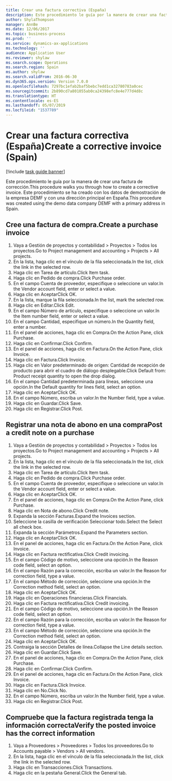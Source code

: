```yaml
---
title: Crear una factura correctiva (España)
description: Este procedimiento le guía por la manera de crear una factura de corrección.
author: ShylaThompson
manager: AnnBe
ms.date: 12/06/2017
ms.topic: business-process
ms.prod: ''
ms.service: dynamics-ax-applications
ms.technology: ''
audience: Application User
ms.reviewer: shylaw
ms.search.scope: Operations
ms.search.region: Spain
ms.author: shylaw
ms.search.validFrom: 2016-06-30
ms.dyn365.ops.version: Version 7.0.0
ms.openlocfilehash: 7297bc1efab2baf5bebc7edd1ca32780783a0cec
ms.sourcegitcommit: 2b890cd7a801055ab0ca24398efc8e4e777d4d8c
ms.translationtype: HT
ms.contentlocale: es-ES
ms.lasthandoff: 05/07/2019
ms.locfileid: "1537789"
---
```

# <a name="create-a-corrective-invoice-spain"></a><span data-ttu-id="e9bcf-103">Crear una factura correctiva (España)</span><span class="sxs-lookup"><span data-stu-id="e9bcf-103">Create a corrective invoice (Spain)</span></span>

[!include [task guide banner](../../includes/task-guide-banner.md)]

<span data-ttu-id="e9bcf-104">Este procedimiento le guía por la manera de crear una factura de corrección.</span><span class="sxs-lookup"><span data-stu-id="e9bcf-104">This procedure walks you through how to create a corrective invoice.</span></span> <span data-ttu-id="e9bcf-105">Este procedimiento se ha creado con los datos de demostración de la empresa DEMF y con una dirección principal en España.</span><span class="sxs-lookup"><span data-stu-id="e9bcf-105">This procedure was created using the demo data company DEMF with a primary address in Spain.</span></span>


## <a name="create-a-purchase-invoice"></a><span data-ttu-id="e9bcf-106">Cree una factura de compra.</span><span class="sxs-lookup"><span data-stu-id="e9bcf-106">Create a purchase invoice</span></span>
1. <span data-ttu-id="e9bcf-107">Vaya a Gestión de proyectos y contabilidad > Proyectos > Todos los proyectos.</span><span class="sxs-lookup"><span data-stu-id="e9bcf-107">Go to Project management and accounting > Projects > All projects.</span></span>
2. <span data-ttu-id="e9bcf-108">En la lista, haga clic en el vínculo de la fila seleccionada.</span><span class="sxs-lookup"><span data-stu-id="e9bcf-108">In the list, click the link in the selected row.</span></span>
3. <span data-ttu-id="e9bcf-109">Haga clic en Tarea de artículo.</span><span class="sxs-lookup"><span data-stu-id="e9bcf-109">Click Item task.</span></span>
4. <span data-ttu-id="e9bcf-110">Haga clic en Pedido de compra.</span><span class="sxs-lookup"><span data-stu-id="e9bcf-110">Click Purchase order.</span></span>
5. <span data-ttu-id="e9bcf-111">En el campo Cuenta de proveedor, especifique o seleccione un valor.</span><span class="sxs-lookup"><span data-stu-id="e9bcf-111">In the Vendor account field, enter or select a value.</span></span>
6. <span data-ttu-id="e9bcf-112">Haga clic en Aceptar</span><span class="sxs-lookup"><span data-stu-id="e9bcf-112">Click OK.</span></span>
7. <span data-ttu-id="e9bcf-113">En la lista, marque la fila seleccionada.</span><span class="sxs-lookup"><span data-stu-id="e9bcf-113">In the list, mark the selected row.</span></span>
8. <span data-ttu-id="e9bcf-114">Haga clic en Editar.</span><span class="sxs-lookup"><span data-stu-id="e9bcf-114">Click Edit.</span></span>
9. <span data-ttu-id="e9bcf-115">En el campo Número de artículo, especifique o seleccione un valor.</span><span class="sxs-lookup"><span data-stu-id="e9bcf-115">In the Item number field, enter or select a value.</span></span>
10. <span data-ttu-id="e9bcf-116">En el campo Cantidad, especifique un número.</span><span class="sxs-lookup"><span data-stu-id="e9bcf-116">In the Quantity field, enter a number.</span></span>
11. <span data-ttu-id="e9bcf-117">En el panel de acciones, haga clic en Compra.</span><span class="sxs-lookup"><span data-stu-id="e9bcf-117">On the Action Pane, click Purchase.</span></span>
12. <span data-ttu-id="e9bcf-118">Haga clic en Confirmar.</span><span class="sxs-lookup"><span data-stu-id="e9bcf-118">Click Confirm.</span></span>
13. <span data-ttu-id="e9bcf-119">En el panel de acciones, haga clic en Factura.</span><span class="sxs-lookup"><span data-stu-id="e9bcf-119">On the Action Pane, click Invoice.</span></span>
14. <span data-ttu-id="e9bcf-120">Haga clic en Factura.</span><span class="sxs-lookup"><span data-stu-id="e9bcf-120">Click Invoice.</span></span>
15. <span data-ttu-id="e9bcf-121">Haga clic en Valor predeterminado de origen: Cantidad de recepción de producto para abrir el cuadro de diálogo desplegable.</span><span class="sxs-lookup"><span data-stu-id="e9bcf-121">Click Default from: Product receipt quantity to open the drop dialog.</span></span>
16. <span data-ttu-id="e9bcf-122">En el campo Cantidad predeterminada para líneas, seleccione una opción.</span><span class="sxs-lookup"><span data-stu-id="e9bcf-122">In the Default quantity for lines field, select an option.</span></span>
17. <span data-ttu-id="e9bcf-123">Haga clic en Aceptar</span><span class="sxs-lookup"><span data-stu-id="e9bcf-123">Click OK.</span></span>
18. <span data-ttu-id="e9bcf-124">En el campo Número, escriba un valor.</span><span class="sxs-lookup"><span data-stu-id="e9bcf-124">In the Number field, type a value.</span></span>
19. <span data-ttu-id="e9bcf-125">Haga clic en Guardar.</span><span class="sxs-lookup"><span data-stu-id="e9bcf-125">Click Save.</span></span>
20. <span data-ttu-id="e9bcf-126">Haga clic en Registrar.</span><span class="sxs-lookup"><span data-stu-id="e9bcf-126">Click Post.</span></span>

## <a name="post-a-credit-note-on-a-purchase"></a><span data-ttu-id="e9bcf-127">Registrar una nota de abono en una compra</span><span class="sxs-lookup"><span data-stu-id="e9bcf-127">Post a credit note on a purchase</span></span>
1. <span data-ttu-id="e9bcf-128">Vaya a Gestión de proyectos y contabilidad > Proyectos > Todos los proyectos.</span><span class="sxs-lookup"><span data-stu-id="e9bcf-128">Go to Project management and accounting > Projects > All projects.</span></span>
2. <span data-ttu-id="e9bcf-129">En la lista, haga clic en el vínculo de la fila seleccionada.</span><span class="sxs-lookup"><span data-stu-id="e9bcf-129">In the list, click the link in the selected row.</span></span>
3. <span data-ttu-id="e9bcf-130">Haga clic en Tarea de artículo.</span><span class="sxs-lookup"><span data-stu-id="e9bcf-130">Click Item task.</span></span>
4. <span data-ttu-id="e9bcf-131">Haga clic en Pedido de compra.</span><span class="sxs-lookup"><span data-stu-id="e9bcf-131">Click Purchase order.</span></span>
5. <span data-ttu-id="e9bcf-132">En el campo Cuenta de proveedor, especifique o seleccione un valor.</span><span class="sxs-lookup"><span data-stu-id="e9bcf-132">In the Vendor account field, enter or select a value.</span></span>
6. <span data-ttu-id="e9bcf-133">Haga clic en Aceptar</span><span class="sxs-lookup"><span data-stu-id="e9bcf-133">Click OK.</span></span>
7. <span data-ttu-id="e9bcf-134">En el panel de acciones, haga clic en Compra.</span><span class="sxs-lookup"><span data-stu-id="e9bcf-134">On the Action Pane, click Purchase.</span></span>
8. <span data-ttu-id="e9bcf-135">Haga clic en Nota de abono.</span><span class="sxs-lookup"><span data-stu-id="e9bcf-135">Click Credit note.</span></span>
9. <span data-ttu-id="e9bcf-136">Expanda la sección Facturas.</span><span class="sxs-lookup"><span data-stu-id="e9bcf-136">Expand the Invoices section.</span></span>
10. <span data-ttu-id="e9bcf-137">Seleccione la casilla de verificación Seleccionar todo.</span><span class="sxs-lookup"><span data-stu-id="e9bcf-137">Select the Select all check box.</span></span>
11. <span data-ttu-id="e9bcf-138">Expanda la sección Parámetros.</span><span class="sxs-lookup"><span data-stu-id="e9bcf-138">Expand the Parameters section.</span></span>
12. <span data-ttu-id="e9bcf-139">Haga clic en Aceptar</span><span class="sxs-lookup"><span data-stu-id="e9bcf-139">Click OK.</span></span>
13. <span data-ttu-id="e9bcf-140">En el panel de acciones, haga clic en Factura.</span><span class="sxs-lookup"><span data-stu-id="e9bcf-140">On the Action Pane, click Invoice.</span></span>
14. <span data-ttu-id="e9bcf-141">Haga clic en Factura rectificativa.</span><span class="sxs-lookup"><span data-stu-id="e9bcf-141">Click Credit invoicing.</span></span>
15. <span data-ttu-id="e9bcf-142">En el campo Código de motivo, seleccione una opción.</span><span class="sxs-lookup"><span data-stu-id="e9bcf-142">In the Reason code field, select an option.</span></span>
16. <span data-ttu-id="e9bcf-143">En el campo Razón para la corrección, escriba un valor.</span><span class="sxs-lookup"><span data-stu-id="e9bcf-143">In the Reason for correction field, type a value.</span></span>
17. <span data-ttu-id="e9bcf-144">En el campo Método de corrección, seleccione una opción.</span><span class="sxs-lookup"><span data-stu-id="e9bcf-144">In the Correction method field, select an option.</span></span>
18. <span data-ttu-id="e9bcf-145">Haga clic en Aceptar</span><span class="sxs-lookup"><span data-stu-id="e9bcf-145">Click OK.</span></span>
19. <span data-ttu-id="e9bcf-146">Haga clic en Operaciones financieras.</span><span class="sxs-lookup"><span data-stu-id="e9bcf-146">Click Financials.</span></span>
20. <span data-ttu-id="e9bcf-147">Haga clic en Factura rectificativa.</span><span class="sxs-lookup"><span data-stu-id="e9bcf-147">Click Credit invoicing.</span></span>
21. <span data-ttu-id="e9bcf-148">En el campo Código de motivo, seleccione una opción.</span><span class="sxs-lookup"><span data-stu-id="e9bcf-148">In the Reason code field, select an option.</span></span>
22. <span data-ttu-id="e9bcf-149">En el campo Razón para la corrección, escriba un valor.</span><span class="sxs-lookup"><span data-stu-id="e9bcf-149">In the Reason for correction field, type a value.</span></span>
23. <span data-ttu-id="e9bcf-150">En el campo Método de corrección, seleccione una opción.</span><span class="sxs-lookup"><span data-stu-id="e9bcf-150">In the Correction method field, select an option.</span></span>
24. <span data-ttu-id="e9bcf-151">Haga clic en Aceptar</span><span class="sxs-lookup"><span data-stu-id="e9bcf-151">Click OK.</span></span>
25. <span data-ttu-id="e9bcf-152">Contraiga la sección Detalles de línea.</span><span class="sxs-lookup"><span data-stu-id="e9bcf-152">Collapse the Line details section.</span></span>
26. <span data-ttu-id="e9bcf-153">Haga clic en Guardar.</span><span class="sxs-lookup"><span data-stu-id="e9bcf-153">Click Save.</span></span>
27. <span data-ttu-id="e9bcf-154">En el panel de acciones, haga clic en Compra.</span><span class="sxs-lookup"><span data-stu-id="e9bcf-154">On the Action Pane, click Purchase.</span></span>
28. <span data-ttu-id="e9bcf-155">Haga clic en Confirmar.</span><span class="sxs-lookup"><span data-stu-id="e9bcf-155">Click Confirm.</span></span>
29. <span data-ttu-id="e9bcf-156">En el panel de acciones, haga clic en Factura.</span><span class="sxs-lookup"><span data-stu-id="e9bcf-156">On the Action Pane, click Invoice.</span></span>
30. <span data-ttu-id="e9bcf-157">Haga clic en Factura.</span><span class="sxs-lookup"><span data-stu-id="e9bcf-157">Click Invoice.</span></span>
31. <span data-ttu-id="e9bcf-158">Haga clic en No.</span><span class="sxs-lookup"><span data-stu-id="e9bcf-158">Click No.</span></span>
32. <span data-ttu-id="e9bcf-159">En el campo Número, escriba un valor.</span><span class="sxs-lookup"><span data-stu-id="e9bcf-159">In the Number field, type a value.</span></span>
33. <span data-ttu-id="e9bcf-160">Haga clic en Registrar.</span><span class="sxs-lookup"><span data-stu-id="e9bcf-160">Click Post.</span></span>

## <a name="verify-the-posted-invoice-has-the-correct-information"></a><span data-ttu-id="e9bcf-161">Compruebe que la factura registrada tenga la información correcta</span><span class="sxs-lookup"><span data-stu-id="e9bcf-161">Verify the posted invoice has the correct information</span></span>
1. <span data-ttu-id="e9bcf-162">Vaya a Proveedores > Proveedores > Todos los proveedores.</span><span class="sxs-lookup"><span data-stu-id="e9bcf-162">Go to Accounts payable > Vendors > All vendors.</span></span>
2. <span data-ttu-id="e9bcf-163">En la lista, haga clic en el vínculo de la fila seleccionada.</span><span class="sxs-lookup"><span data-stu-id="e9bcf-163">In the list, click the link in the selected row.</span></span>
3. <span data-ttu-id="e9bcf-164">Haga clic en Transacciones.</span><span class="sxs-lookup"><span data-stu-id="e9bcf-164">Click Transactions.</span></span>
4. <span data-ttu-id="e9bcf-165">Haga clic en la pestaña General.</span><span class="sxs-lookup"><span data-stu-id="e9bcf-165">Click the General tab.</span></span>


